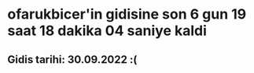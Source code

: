 # ofarukbicer'in gidisine son 6 gun 19 saat 18 dakika 04 saniye kaldi

## Gidis tarihi: 30.09.2022 :(